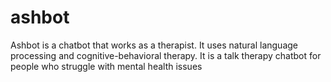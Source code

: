 # ashbot

Ashbot is a chatbot that works as a therapist. It uses natural language processing and cognitive-behavioral therapy. It is a talk therapy chatbot for people who struggle with mental health issues
